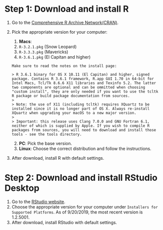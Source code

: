 # Step 1: Download and install R

1.  Go to the [Comprehensive R Archive Network(CRAN)](http://ftp.osuosl.org/pub/cran/).
2.  Pick the appropriate version for your computer:
    1.   **Macs**:
       1. `R-3.2.1.pkg` (Snow Leopard)
       2. `R-3.3.3.pkg` (Mavericks)
       3. `R-3.6.1.pkg` (El Capitan and higher)

        Make sure to read the notes on the install page:

        > R 3.6.1 binary for OS X 10.11 (El Capitan) and higher, signed package. Contains R 3.6.1 framework, R.app GUI 1.70 in 64-bit for Intel Macs, Tcl/Tk 8.6.6 X11 libraries and Texinfo 5.2. The latter two components are optional and can be ommitted when choosing "custom install", they are only needed if you want to use the tcltk R package or build package documentation from sources.
        >
        > Note: the use of X11 (including tcltk) requires XQuartz to be installed since it is no longer part of OS X. Always re-install XQuartz when upgrading your macOS to a new major version.
        >
        > Important: this release uses Clang 7.0.0 and GNU Fortran 6.1, neither of which is supplied by Apple. If you wish to compile R packages from sources, you will need to download and install those tools - see the tools directory.

    2.   **PC**: Pick the base version.
    3.   **Linux**: Choose the correct distribution and follow the instructions.
3.	After download, install R with default settings.

# Step 2: Download and install RStudio Desktop

1.	Go to the [RStudio website](https://www.rstudio.com/products/rstudio/download/#download).
2.	Choose the appropriate version for your computer under `Installers for Supported Platforms`. As of 9/20/2019, the most recent version is 1.2.5001.
4.	After download, install RStudio with default settings.
